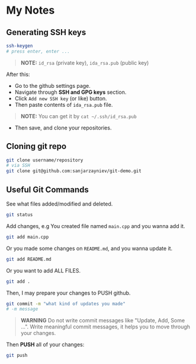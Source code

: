 # My Notes

## Generating SSH keys

```sh
ssh-keygen
# press enter, enter ...
```

> **NOTE:** 
> `id_rsa` (private key), `ida_rsa.pub` (public key)

After this: 
* Go to the github settings page.
* Navigate through **SSH and GPG keys** section.
* Click `Add new SSH key` (or like) button.
* Then paste contents of `ida_rsa.pub` file.

> **NOTE:** 
> You can get it by `cat ~/.ssh/id_rsa.pub`

* Then save, and clone your repositories.

## Cloning git repo

```sh
git clone username/repository
# via SSH
git clone git@github.com:sanjarzayniev/git-demo.git
```

## Useful Git Commands

See what files added/modified and deleted.
```sh
git status 
```

Add changes, e.g You created file named `main.cpp` and you wanna add it.

```sh
git add main.cpp
```

Or you made some changes on `README.md`, and you wanna update it.

```sh
git add README.md
```

Or you want to add ALL FILES.

```sh
git add .
```

Then, I may prepare your changes to PUSH github.

```sh
git commit -m "what kind of updates you made" 
# -m message
```

> **WARNING**
> Do not write commit messages like "Update, Add, Some ...". Write meaningful commit messages, it helps you to move through your changes.


Then **PUSH** all of your changes:

```sh
git push
```